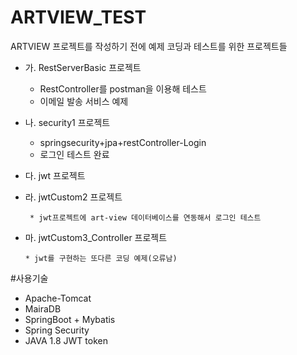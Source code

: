# ARTVIEW_TEST
ARTVIEW 프로젝트를 작성하기 전에 예제 코딩과 테스트를 위한 프로젝트들

+ 가. RestServerBasic 프로젝트
    * RestController를 postman을 이용해 테스트
    * 이메일 발송 서비스 예제
     
+ 나. security1 프로젝트
    * springsecurity+jpa+restController-Login
    * 로그인 테스트 완료

+ 다. jwt 프로젝트
+ 라. jwtCustom2 프로젝트

       * jwt프로젝트에 art-view 데이터베이스를 연동해서 로그인 테스트
+ 마. jwtCustom3_Controller 프로젝트

      * jwt를 구현하는 또다른 코딩 예제(오류남)
      
 #사용기술
  * Apache-Tomcat
  * MairaDB
  * SpringBoot + Mybatis
  * Spring Security
  * JAVA 1.8
JWT token

